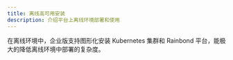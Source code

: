 ```yaml
---
title: 离线高可用安装
description: 介绍平台上离线环境部署和使用
---
```


在离线环境中，企业版支持图形化安装 Kubernetes 集群和 Rainbond 平台，能极大的降低离线环境中部署的复杂度。
